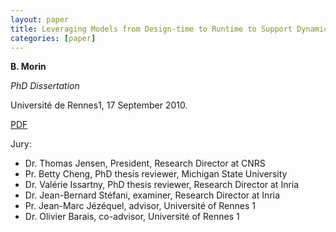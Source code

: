```yaml
---
layout: paper
title: Leveraging Models from Design-time to Runtime to Support Dynamic Variability
categories: [paper]
---
```

**B. Morin**

_PhD Dissertation_

Université de Rennes1, 17 September 2010.

[PDF](https://docs.google.com/file/d/0B8COpPaPIDHYMnVqMjI0M18wSHc/edit?usp=sharing)

Jury:

- Dr. Thomas Jensen, President, Research Director at CNRS
- Pr. Betty Cheng, PhD thesis reviewer, Michigan State University
- Dr. Valérie Issartny, PhD thesis reviewer, Research Director at Inria
- Dr. Jean-Bernard Stéfani, examiner, Research Director at Inria
- Pr. Jean-Marc Jézéquel, advisor, Université of Rennes 1
- Dr. Olivier Barais, co-advisor, Université of Rennes 1
